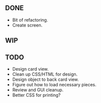 DONE
----
* Bit of refactoring.
* Create screen.

WIP
---

TODO
----
* Design card view.
* Clean up CSS/HTML for design.
* Design object to back card view.
* Figure out how to load necessary pieces.
* Review and GUI cleanup.
* Better CSS for printing?